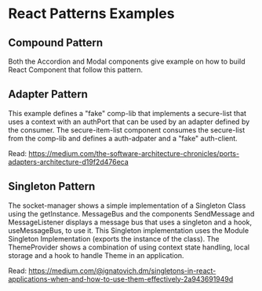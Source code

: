 # React Patterns Examples

## Compound Pattern

Both the Accordion and Modal components give example on how to build React Component that follow this pattern.

## Adapter Pattern

This example defines a "fake" comp-lib that implements a secure-list that uses a context with an authPort that can be used by an adapter defined by the consumer. The secure-item-list component consumes the secure-list from the comp-lib and defines a auth-adpater and a "fake" auth-client.

Read: https://medium.com/the-software-architecture-chronicles/ports-adapters-architecture-d19f2d476eca

## Singleton Pattern

The socket-manager shows a simple implementation of a Singleton Class using the getInstance.
MessageBus and the components SendMessage and MessageListener displays a message bus that uses a singleton and a hook, useMessageBus, to use it. This Singleton implementation uses the Module Singleton Implementation (exports the instance of the class).
The ThemeProvider shows a combination of using context state handling, local storage and a hook to handle Theme in an application.

Read: https://medium.com/@ignatovich.dm/singletons-in-react-applications-when-and-how-to-use-them-effectively-2a943691949d

